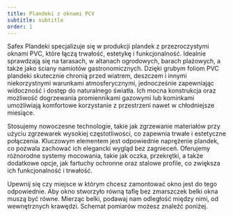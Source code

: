 ```yaml
---
title: Plandeki z oknami PCV
subtitle: subtitle
order: 1
---
```


Safex Plandeki specjalizuje się w produkcji plandek z przezroczystymi oknami
PVC, które łączą trwałość, estetykę i funkcjonalność. Idealnie sprawdzają się na
tarasach, w altanach ogrodowych, barach plażowych, a także jako ściany namiotów
gastronomicznych. Dzięki grubym foliom PVC plandeki skutecznie chronią przed
wiatrem, deszczem i innymi niekorzystnymi warunkami atmosferycznymi,
jednocześnie zapewniając widoczność i dostęp do naturalnego światła. Ich mocna
konstrukcja oraz możliwość dogrzewania promiennikami gazowymi lub kominkami
umożliwiają komfortowe korzystanie z przestrzeni nawet w chłodniejsze miesiące.

Stosujemy nowoczesne technologie, takie jak zgrzewanie materiałów przy użyciu
zgrzewarek wysokiej częstotliwości, co zapewnia trwałe i estetyczne połączenia.
Kluczowym elementem jest odpowiednie naprężenie plandek, co pozwala zachować ich
elegancki wygląd bez zagnieceń. Oferujemy różnorodne systemy mocowania, takie
jak oczka, przekrętki, a także dodatkowe opcje, jak fartuchy ochronne oraz
stalowe profile, co zwiększa ich funkcjonalność i trwałość.

Upewnij się czy miejsce w którym chcesz zamontować okno jest do tego
odpowiednie. Aby okno stworzyło równą taflę bez zmarszczek belki okna muszą być
równe. Mierząc belki, podawaj nam odległość między nimi, od wewnętrznych
krawędzi. Schemat pomiarów możesz znaleźć poniżej.
